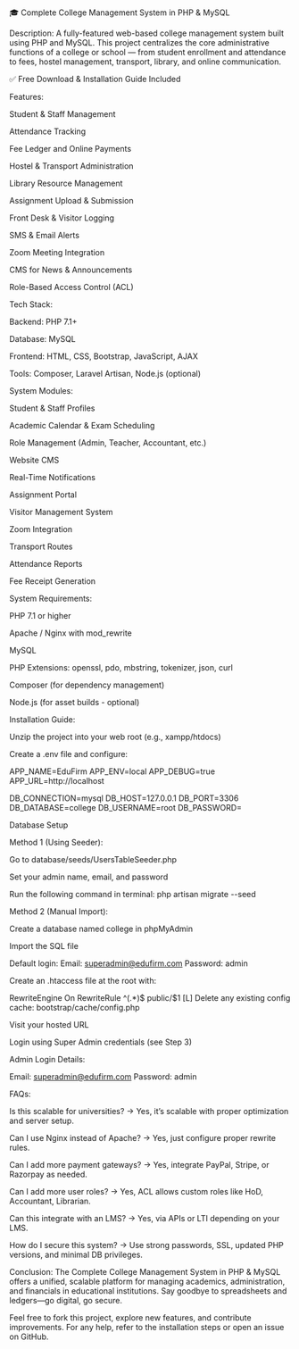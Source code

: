 🎓 Complete College Management System in PHP & MySQL

Description:
A fully-featured web-based college management system built using PHP and MySQL. This project centralizes the core administrative functions of a college or school — from student enrollment and attendance to fees, hostel management, transport, library, and online communication.

✅ Free Download & Installation Guide Included

Features:

Student & Staff Management

Attendance Tracking

Fee Ledger and Online Payments

Hostel & Transport Administration

Library Resource Management

Assignment Upload & Submission

Front Desk & Visitor Logging

SMS & Email Alerts

Zoom Meeting Integration

CMS for News & Announcements

Role-Based Access Control (ACL)

Tech Stack:

Backend: PHP 7.1+

Database: MySQL

Frontend: HTML, CSS, Bootstrap, JavaScript, AJAX

Tools: Composer, Laravel Artisan, Node.js (optional)

System Modules:

Student & Staff Profiles

Academic Calendar & Exam Scheduling

Role Management (Admin, Teacher, Accountant, etc.)

Website CMS

Real-Time Notifications

Assignment Portal

Visitor Management System

Zoom Integration

Transport Routes

Attendance Reports

Fee Receipt Generation

System Requirements:

PHP 7.1 or higher

Apache / Nginx with mod_rewrite

MySQL

PHP Extensions: openssl, pdo, mbstring, tokenizer, json, curl

Composer (for dependency management)

Node.js (for asset builds - optional)

Installation Guide:

Unzip the project into your web root (e.g., xampp/htdocs)

Create a .env file and configure:

APP_NAME=EduFirm
APP_ENV=local
APP_DEBUG=true
APP_URL=http://localhost

DB_CONNECTION=mysql
DB_HOST=127.0.0.1
DB_PORT=3306
DB_DATABASE=college
DB_USERNAME=root
DB_PASSWORD=

Database Setup

Method 1 (Using Seeder):

Go to database/seeds/UsersTableSeeder.php

Set your admin name, email, and password

Run the following command in terminal:
php artisan migrate --seed

Method 2 (Manual Import):

Create a database named college in phpMyAdmin

Import the SQL file

Default login:
Email: superadmin@edufirm.com
Password: admin

Create an .htaccess file at the root with:

<IfModule mod_rewrite.c> RewriteEngine On RewriteRule ^(.*)$ public/$1 [L] </IfModule>
Delete any existing config cache:
bootstrap/cache/config.php

Visit your hosted URL

Login using Super Admin credentials (see Step 3)

Admin Login Details:

Email: superadmin@edufirm.com
Password: admin

FAQs:

Is this scalable for universities?
→ Yes, it’s scalable with proper optimization and server setup.

Can I use Nginx instead of Apache?
→ Yes, just configure proper rewrite rules.

Can I add more payment gateways?
→ Yes, integrate PayPal, Stripe, or Razorpay as needed.

Can I add more user roles?
→ Yes, ACL allows custom roles like HoD, Accountant, Librarian.

Can this integrate with an LMS?
→ Yes, via APIs or LTI depending on your LMS.

How do I secure this system?
→ Use strong passwords, SSL, updated PHP versions, and minimal DB privileges.

Conclusion:
The Complete College Management System in PHP & MySQL offers a unified, scalable platform for managing academics, administration, and financials in educational institutions. Say goodbye to spreadsheets and ledgers—go digital, go secure.

Feel free to fork this project, explore new features, and contribute improvements. For any help, refer to the installation steps or open an issue on GitHub.
